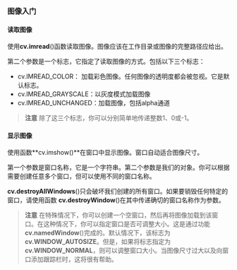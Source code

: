 ### 图像入门

#### 读取图像

使用**cv.imread**()函数读取图像。图像应该在工作目录或图像的完整路径应给出。

第二个参数是一个标志，它指定了读取图像的方式。包括以下三个标志：

- cv.IMREAD_COLOR： 加载彩色图像。任何图像的透明度都会被忽视。它是默认标志。
- cv.IMREAD_GRAYSCALE：以灰度模式加载图像
- cv.IMREAD_UNCHANGED：加载图像，包括alpha通道

> **注意** 除了这三个标志，你可以分别简单地传递整数1、0或-1。

#### 显示图像

使用函数**cv.imshow()**在窗口中显示图像。窗口自动适合图像尺寸。

第一个参数是窗口名称，它是一个字符串。第二个参数是我们的对象。你可以根据需要创建任意多个窗口，但可以使用不同的窗口名称。

**cv.destroyAllWindows**()只会破坏我们创建的所有窗口。如果要销毁任何特定的窗口，请使用函数 **cv.destroyWindow**()在其中传递确切的窗口名称作为参数。

> **注意** 在特殊情况下，你可以创建一个空窗口，然后再将图像加载到该窗口。在这种情况下，你可以指定窗口是否可调整大小。这是通过功能**cv.namedWindow**()完成的。默认情况下，该标志为**cv.WINDOW_AUTOSIZE**。但是，如果将标志指定为**cv.WINDOW_NORMAL**，则可以调整窗口大小。当图像尺寸过大以及向窗口添加跟踪栏时，这将很有帮助。

